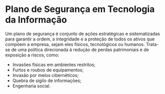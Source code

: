 # Plano de Segurança em Tecnologia da Informação
Um plano de segurança é conjunto de ações estratégicas e sistematizadas para garantir a ordem, a integridade e a proteção de todos os ativos que compõem a empresa, 
sejam eles físicos, tecnológicos ou humanos. Trata-se de uma política direcionada à redução de perdas patrimoniais e de exposição a riscos, como:

* Invasões físicas em ambientes restritos;
* Furtos e roubos de equipamentos;
* Invasão por meios cibernéticos;
* Quebra de sigilo de informações;
* Engenharia social.

